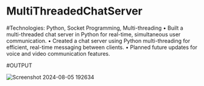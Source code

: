 # MultiThreadedChatServer
#Technologies: Python, Socket Programming, Multi-threading
•	Built a multi-threaded chat server in Python for real-time, simultaneous user communication.
•	Created a chat server using Python multi-threading for efficient, real-time messaging between clients.
•	Planned future updates for voice and video communication features.

#OUTPUT

![Screenshot 2024-08-05 192634](https://github.com/user-attachments/assets/b463ae0d-ded2-439f-b5d4-bcbe9cdc4a39)

